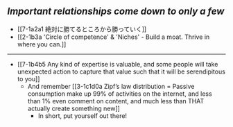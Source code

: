 *Important relationships come down to only a few*
---
- [[7-1a2a1 絶対に勝てるところから勝っていく]]
- [[2-1b3a 'Circle of competence' & 'Niches' - Build a moat. Thrive in where you can.]]
---
- [[7-1b4b5 Any kind of expertise is valuable, and some people will take unexpected action to capture that value such that it will be serendipitous to you]]
  - And remember [[3-1c1d0a Zipf’s law distribution = Passive consumption make up 99% of activities on the internet, and less than 1% even comment on content, and much less than THAT actually create something new]]
    - In short, put yourself out there!
